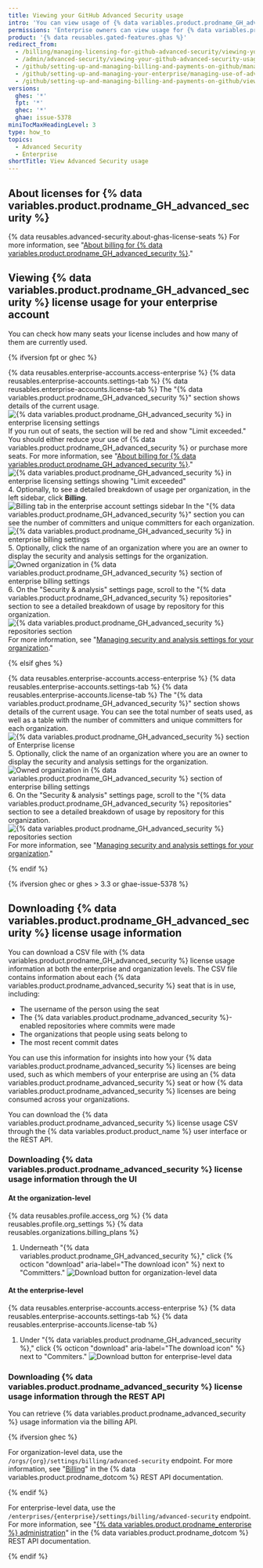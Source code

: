 ```yaml
---
title: Viewing your GitHub Advanced Security usage
intro: 'You can view usage of {% data variables.product.prodname_GH_advanced_security %} for your enterprise.'
permissions: 'Enterprise owners can view usage for {% data variables.product.prodname_GH_advanced_security %}.'
product: '{% data reusables.gated-features.ghas %}'
redirect_from:
  - /billing/managing-licensing-for-github-advanced-security/viewing-your-github-advanced-security-usage
  - /admin/advanced-security/viewing-your-github-advanced-security-usage
  - /github/setting-up-and-managing-billing-and-payments-on-github/managing-licensing-for-github-advanced-security/viewing-your-github-advanced-security-usage
  - /github/setting-up-and-managing-your-enterprise/managing-use-of-advanced-security-for-organizations-in-your-enterprise-account
  - /github/setting-up-and-managing-billing-and-payments-on-github/viewing-your-github-advanced-security-usage
versions:
  ghes: '*'
  fpt: '*'
  ghec: '*'
  ghae: issue-5378
miniTocMaxHeadingLevel: 3
type: how_to
topics:
  - Advanced Security
  - Enterprise
shortTitle: View Advanced Security usage
---
```


## About licenses for {% data variables.product.prodname_GH_advanced_security %}

{% data reusables.advanced-security.about-ghas-license-seats %} For more information, see "[About billing for {% data variables.product.prodname_GH_advanced_security %}](/billing/managing-billing-for-github-advanced-security/about-billing-for-github-advanced-security)."

## Viewing {% data variables.product.prodname_GH_advanced_security %} license usage for your enterprise account

You can check how many seats your license includes and how many of them are currently used.

{% ifversion fpt or ghec %}

{% data reusables.enterprise-accounts.access-enterprise %}
{% data reusables.enterprise-accounts.settings-tab %}
{% data reusables.enterprise-accounts.license-tab %}
   The "{% data variables.product.prodname_GH_advanced_security %}" section shows details of the current usage.
  ![{% data variables.product.prodname_GH_advanced_security %} in enterprise licensing settings](/assets/images/help/enterprises/enterprise-licensing-tab-ghas.png)
  If you run out of seats, the section will be red and show "Limit exceeded." You should either reduce your use of {% data variables.product.prodname_GH_advanced_security %} or purchase more seats. For more information, see "[About billing for {% data variables.product.prodname_GH_advanced_security %}](/billing/managing-billing-for-github-advanced-security/about-billing-for-github-advanced-security#getting-the-most-out-of-github-advanced-security)."
  ![{% data variables.product.prodname_GH_advanced_security %} in enterprise licensing settings showing "Limit exceeded"](/assets/images/help/enterprises/enterprise-licensing-tab-ghas-no-seats.png)
4. Optionally, to see a detailed breakdown of usage per organization, in the left sidebar, click **Billing**.
  ![Billing tab in the enterprise account settings sidebar](/assets/images/help/business-accounts/settings-billing-tab.png)
  In the "{% data variables.product.prodname_GH_advanced_security %}" section you can see the number of committers and unique committers for each organization.
  ![{% data variables.product.prodname_GH_advanced_security %} in enterprise billing settings](/assets/images/help/billing/ghas-orgs-list-enterprise-dotcom.png)
5. Optionally, click the name of an organization where you are an owner to display the security and analysis settings for the organization.
  ![Owned organization in {% data variables.product.prodname_GH_advanced_security %} section of enterprise billing settings](/assets/images/help/billing/ghas-orgs-list-enterprise-click-org.png)
6. On the "Security & analysis" settings page, scroll to the "{% data variables.product.prodname_GH_advanced_security %} repositories" section to see a detailed breakdown of usage by repository for this organization.
  ![{% data variables.product.prodname_GH_advanced_security %} repositories section](/assets/images/help/enterprises/settings-security-analysis-ghas-repos-list.png)
  For more information, see "[Managing security and analysis settings for your organization](/organizations/keeping-your-organization-secure/managing-security-and-analysis-settings-for-your-organization)."

{% elsif ghes %}

{% data reusables.enterprise-accounts.access-enterprise %}
{% data reusables.enterprise-accounts.settings-tab %}
{% data reusables.enterprise-accounts.license-tab %}
   The "{% data variables.product.prodname_GH_advanced_security %}" section shows details of the current usage. You can see the total number of seats used, as well as a table with the number of committers and unique committers for each organization.
  ![{% data variables.product.prodname_GH_advanced_security %} section of Enterprise license](/assets/images/help/billing/ghas-orgs-list-enterprise-ghes.png)
5. Optionally, click the name of an organization where you are an owner to display the security and analysis settings for the organization.
  ![Owned organization in {% data variables.product.prodname_GH_advanced_security %} section of enterprise billing settings](/assets/images/help/billing/ghas-orgs-list-enterprise-click-org.png)
6. On the "Security & analysis" settings page, scroll to the "{% data variables.product.prodname_GH_advanced_security %} repositories" section to see a detailed breakdown of usage by repository for this organization.
  ![{% data variables.product.prodname_GH_advanced_security %} repositories section](/assets/images/help/enterprises/settings-security-analysis-ghas-repos-list.png)
  For more information, see "[Managing security and analysis settings for your organization](/organizations/keeping-your-organization-secure/managing-security-and-analysis-settings-for-your-organization)."

{% endif %}

{% ifversion ghec or ghes > 3.3 or ghae-issue-5378 %}

## Downloading {% data variables.product.prodname_GH_advanced_security %} license usage information

You can download a CSV file with {% data variables.product.prodname_GH_advanced_security %} license usage information at both the enterprise and organization levels. The CSV file contains information about each {% data variables.product.prodname_advanced_security %} seat that is in use, including:

- The username of the person using the seat
- The {% data variables.product.prodname_advanced_security %}-enabled repositories where commits were made
- The organizations that people using seats belong to
- The most recent commit dates

You can use this information for insights into how your {% data variables.product.prodname_advanced_security %} licenses are being used, such as which members of your enterprise are using an {% data variables.product.prodname_advanced_security %} seat or how {% data variables.product.prodname_advanced_security %} licenses are being consumed across your organizations.

You can download the {% data variables.product.prodname_advanced_security %} license usage CSV through the {% data variables.product.product_name %} user interface or the REST API.

### Downloading {% data variables.product.prodname_advanced_security %} license usage information through the UI

#### At the organization-level

{% data reusables.profile.access_org %}
{% data reusables.profile.org_settings %}
{% data reusables.organizations.billing_plans %}
1. Underneath "{% data variables.product.prodname_GH_advanced_security %}," click {% octicon "download" aria-label="The download icon" %} next to "Committers."
  ![Download button for organization-level data](/assets/images/help/billing/download-organization-GHAS-usage-data.png)

#### At the enterprise-level

{% data reusables.enterprise-accounts.access-enterprise %}
{% data reusables.enterprise-accounts.settings-tab %}
{% data reusables.enterprise-accounts.license-tab %}
1. Under "{% data variables.product.prodname_GH_advanced_security %}," click {% octicon "download" aria-label="The download icon" %} next to "Commiters."
  ![Download button for enterprise-level data](/assets/images/help/billing/download-enterprise-GHAS-usage-data.png)

### Downloading {% data variables.product.prodname_advanced_security %} license usage information through the REST API

You can retrieve {% data variables.product.prodname_advanced_security %} usage information via the billing API.

{% ifversion ghec %}

For organization-level data, use the `/orgs/{org}/settings/billing/advanced-security` endpoint. For more information, see "[Billing](/rest/reference/billing#get-github-advanced-security-active-committers-for-an-organization)" in the {% data variables.product.prodname_dotcom %} REST API documentation.

{% endif %}

For enterprise-level data, use the `/enterprises/{enterprise}/settings/billing/advanced-security` endpoint. For more information, see "[{% data variables.product.prodname_enterprise %} administration](/rest/reference/enterprise-admin#get-github-advanced-security-active-committers-for-an-enterprise)" in the {% data variables.product.prodname_dotcom %} REST API documentation.

{% endif %}
